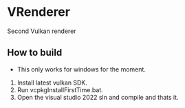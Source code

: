 # VRenderer
Second Vulkan renderer

## How to build
* This only works for windows for the moment.
1) Install latest vulkan SDK.
2) Run vcpkgInstallFirstTime.bat.
3) Open the visual studio 2022 sln and compile and thats it.
